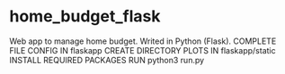 # home_budget_flask
Web app to manage home budget. Writed in Python (Flask).
COMPLETE FILE CONFIG IN flaskapp
CREATE DIRECTORY PLOTS IN flaskapp/static
INSTALL REQUIRED PACKAGES
RUN python3 run.py
